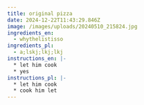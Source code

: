 ```yaml
---
title: original pizza
date: 2024-12-22T11:43:29.846Z
image: /images/uploads/20240510_215824.jpg
ingredients_en:
  - whythelistisso
ingredients_pl:
  - a;lskj;lkj;lkj
instructions_en: |-
  * l﻿et him cook
  * y﻿es
instructions_pl: |-
  * l﻿et him cook
  * c﻿ook him let
---
```

